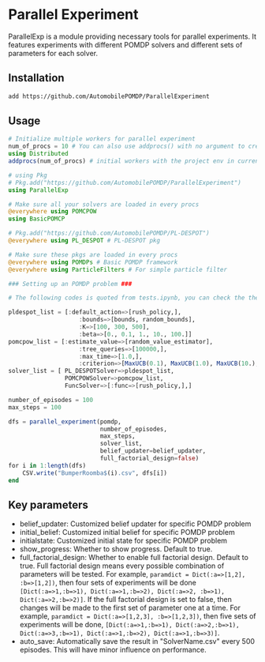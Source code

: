 # Parallel Experiment
ParallelExp is a module providing necessary tools for parallel experiments. It features experiments with different POMDP solvers and different sets of parameters for each solver.
## Installation
```bash
add https://github.com/AutomobilePOMDP/ParallelExperiment
```
## Usage
```julia
# Initialize multiple workers for parallel experiment
num_of_procs = 10 # You can also use addprocs() with no argument to create as many workers as your threads
using Distributed
addprocs(num_of_procs) # initial workers with the project env in current work directory

# using Pkg
# Pkg.add("https://github.com/AutomobilePOMDP/ParallelExperiment")
using ParallelExp

# Make sure all your solvers are loaded in every procs
@everywhere using POMCPOW
using BasicPOMCP

# Pkg.add("https://github.com/AutomobilePOMDP/PL-DESPOT")
@everywhere using PL_DESPOT # PL-DESPOT pkg

# Make sure these pkgs are loaded in every procs
@everywhere using POMDPs # Basic POMDP framework
@everywhere using ParticleFilters # For simple particle filter

### Setting up an POMDP problem ###

# The following codes is quoted from tests.ipynb, you can check the the detail there.

pldespot_list = [:default_action=>[rush_policy,], 
                    :bounds=>[bounds, random_bounds],
                    :K=>[100, 300, 500],
                    :beta=>[0., 0.1, 1., 10., 100.]]
pomcpow_list = [:estimate_value=>[random_value_estimator],
                    :tree_queries=>[100000,], 
                    :max_time=>[1.0,], 
                    :criterion=>[MaxUCB(0.1), MaxUCB(1.0), MaxUCB(10.), MaxUCB(100.), MaxUCB(1000.)]]
solver_list = [ PL_DESPOTSolver=>pldespot_list, 
                POMCPOWSolver=>pomcpow_list,
                FuncSolver=>[:func=>[rush_policy,],]

number_of_episodes = 100
max_steps = 100

dfs = parallel_experiment(pomdp,
                          number_of_episodes,
                          max_steps,
                          solver_list,
                          belief_updater=belief_updater,
                          full_factorial_design=false)
for i in 1:length(dfs)
    CSV.write("BumperRoomba$(i).csv", dfs[i])
end
```
## Key parameters
- belief_updater: Customized belief updater for specific POMDP problem
- initial_belief: Customized initial belief for specific POMDP problem
- initialstate: Customized initial state for specific POMDP problem
- show_progress: Whether to show progress. Default to true.
- full_factorial_design: Whether to enable full factorial design. Default to true. Full factorial design means every possible combination of parameters will be tested. For example, ```paramdict = Dict(:a=>[1,2], :b=>[1,2])```, then four sets of experiments will be done ```[Dict(:a=>1,:b=>1), Dict(:a=>1,:b=>2), Dict(:a=>2, :b=>1), Dict(:a=>2,:b=>2)]```. If the full factorial design is set to false, then changes will be made to the first set of parameter one at a time. For example, ```paramdict = Dict(:a=>[1,2,3], :b=>[1,2,3])```, then five sets of experiments will be done, ```[Dict(:a=>1,:b=>1), Dict(:a=>2,:b=>1), Dict(:a=>3,:b=>1), Dict(:a=>1,:b=>2), Dict(:a=>1,:b=>3)]```.
- auto_save: Automatically save the result in "SolverName.csv" every 500 episodes. This will have minor influence on performance.
